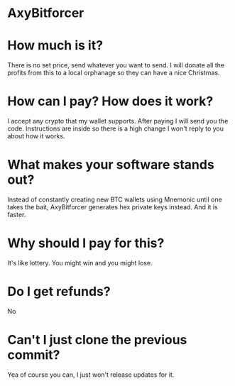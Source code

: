 # AxyBitforcer

# How much is it?
There is no set price, send whatever you want to send. I will donate all the profits from this to a local orphanage so they can have a nice Christmas.

# How can I pay? How does it work?
I accept any crypto that my wallet supports. 
After paying I will send you the code. Instructions are inside so there is a high change I won't reply to you about how it works.

# What makes your software stands out?
Instead of constantly creating new BTC wallets using Mnemonic until one takes the bait, AxyBitforcer generates hex private keys instead. And it is faster.

# Why should I pay for this?
It's like lottery. You might win and you might lose.

# Do I get refunds?
No

# Can't I just clone the previous commit?
Yea of course you can, I just won't release updates for it. 
